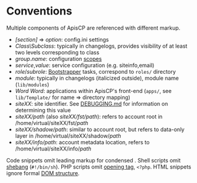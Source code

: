 # Conventions

Multiple components of ApisCP are referenced with different markup.

* *[section]* => *option*: config.ini settings
* *Class\Subclass*: typically in changelogs, provides visibility of at least two levels corresponding to class
* *group*.*name*: configuration [scopes](docs/Scopes.md)
* *service*,*value*: service configuration (e.g. siteinfo,email)
* *role*/*subrole*: [Bootstrapper](https://github.com/apisnetworks/apnscp-playbooks) tasks, correspond to `roles/` directory
* *module*: typically in changelogs (italicized outside), module name (`lib/modules`)
* *Word Word*: applications within ApisCP's front-end (`apps/`, see `lib/Template/` for name => directory mapping)
* *siteXX*: site identifier. See [DEBUGGING.md](DEBUGGING.md) for information on determining this value
* *siteXX/path* (also *siteXX/fst/path*): refers to account root in /home/virtual/siteXX/fst/*path*
* *siteXX/shadow/path*: similar to account root, but refers to data-only layer in /home/virtual/siteXX/shadow/*path*
* *siteXX/info/path*: account metadata location, refers to /home/virtual/siteXX/info/*path*

Code snippets omit leading markup for condensed . Shell scripts omit [shebang](https://linuxize.com/post/bash-shebang/) (`#!/bin/sh`). PHP scripts omit [opening tag](https://www.php.net/manual/en/language.basic-syntax.phptags.php), `<?php`. HTML snippets ignore formal [DOM structure](https://www.w3schools.com/html/html_intro.asp).


